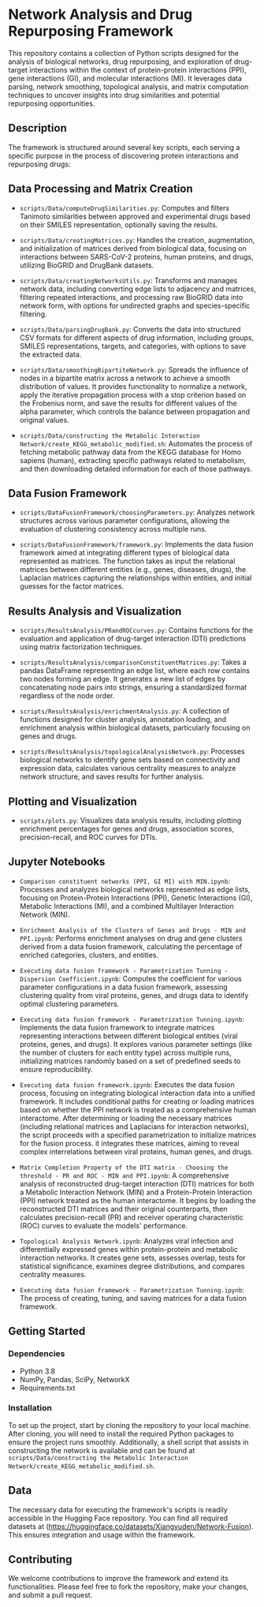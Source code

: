 # Network Analysis and Drug Repurposing Framework

This repository contains a collection of Python scripts designed for the analysis of biological networks, drug repurposing, and exploration of drug-target interactions within the context of protein-protein interactions (PPI), gene interactions (GI), and molecular interactions (MI). It leverages data parsing, network smoothing, topological analysis, and matrix computation techniques to uncover insights into drug similarities and potential repurposing opportunities.

## Description

The framework is structured around several key scripts, each serving a specific purpose in the process of discovering protein interactions and repurposing drugs:

## Data Processing and Matrix Creation

- `scripts/Data/computeDrugSimilarities.py`: Computes and filters Tanimoto similarities between approved and experimental drugs based on their SMILES representation, optionally saving the results.

- `scripts/Data/creatingMatrices.py`: Handles the creation, augmentation, and initialization of matrices derived from biological data, focusing on interactions between SARS-CoV-2 proteins, human proteins, and drugs, utilizing BioGRID and DrugBank datasets.

- `scripts/Data/creatingNetworksUtils.py`: Transforms and manages network data, including converting edge lists to adjacency and matrices, filtering repeated interactions, and processing raw BioGRID data into network form, with options for undirected graphs and species-specific filtering.

- `scripts/Data/parsingDrugBank.py`: Converts the data into structured CSV formats for different aspects of drug information, including groups, SMILES representations, targets, and categories, with options to save the extracted data.

- `scripts/Data/smoothingBipartiteNetwork.py`: Spreads the influence of nodes in a bipartite matrix across a network to achieve a smooth distribution of values. It provides functionality to normalize a network, apply the iterative propagation process with a stop criterion based on the Frobenius norm, and save the results for different values of the alpha parameter, which controls the balance between propagation and original values.

- `scripts/Data/constructing the Metabolic Interaction Network/create_KEGG_metabolic_modified.sh`: Automates the process of fetching metabolic pathway data from the KEGG database for Homo sapiens (human), extracting specific pathways related to metabolism, and then downloading detailed information for each of those pathways.

## Data Fusion Framework

- `scripts/DataFusionFramework/choosingParameters.py`: Analyzes network structures across various parameter configurations, allowing the evaluation of clustering consistency across multiple runs.

- `scripts/DataFusionFramework/framework.py`: Implements the data fusion framework aimed at integrating different types of biological data represented as matrices. The function takes as input the relational matrices between different entities (e.g., genes, diseases, drugs), the Laplacian matrices capturing the relationships within entities, and initial guesses for the factor matrices.

## Results Analysis and Visualization

- `scripts/ResultsAnalysis/PRandROCcurves.py`: Contains functions for the evaluation and application of drug-target interaction (DTI) predictions using matrix factorization techniques.

- `scripts/ResultsAnalysis/comparisonConstituentMatrices.py`: Takes a pandas DataFrame representing an edge list, where each row contains two nodes forming an edge. It generates a new list of edges by concatenating node pairs into strings, ensuring a standardized format regardless of the node order.

- `scripts/ResultsAnalysis/enrichmentAnalysis.py`: A collection of functions designed for cluster analysis, annotation loading, and enrichment analysis within biological datasets, particularly focusing on genes and drugs.

- `scripts/ResultsAnalysis/topologicalAnalysisNetwork.py`: Processes biological networks to identify gene sets based on connectivity and expression data, calculates various centrality measures to analyze network structure, and saves results for further analysis.

## Plotting and Visualization

- `scripts/plots.py`: Visualizes data analysis results, including plotting enrichment percentages for genes and drugs, association scores, precision-recall, and ROC curves for DTIs.

## Jupyter Notebooks

- `Comparison constituent networks (PPI, GI MI) with MIN.ipynb`: Processes and analyzes biological networks represented as edge lists, focusing on Protein-Protein Interactions (PPI), Genetic Interactions (GI), Metabolic Interactions (MI), and a combined Multilayer Interaction Network (MIN).

- `Enrichment Analysis of the Clusters of Genes and Drugs - MIN and PPI.ipynb`: Performs enrichment analyses on drug and gene clusters derived from a data fusion framework, calculating the percentage of enriched categories, clusters, and entities.

- `Executing data fusion framework - Parametrization Tunning - Dispersion Coefficient.ipynb`: Computes the coefficient for various parameter configurations in a data fusion framework, assessing clustering quality from viral proteins, genes, and drugs data to identify optimal clustering parameters.

- `Executing data fusion framework - Parametrization Tunning.ipynb`: Implements the data fusion framework to integrate matrices representing interactions between different biological entities (viral proteins, genes, and drugs). It explores various parameter settings (like the number of clusters for each entity type) across multiple runs, initializing matrices randomly based on a set of predefined seeds to ensure reproducibility.

- `Executing data fusion framework.ipynb`: Executes the data fusion process, focusing on integrating biological interaction data into a unified framework. It includes conditional paths for creating or loading matrices based on whether the PPI network is treated as a comprehensive human interactome. After determining or loading the necessary matrices (including relational matrices and Laplacians for interaction networks), the script proceeds with a specified parametrization to initialize matrices for the fusion process. it integrates these matrices, aiming to reveal complex interrelations between viral proteins, human genes, and drugs.

- `Matrix Completion Property of the DTI matrix - Choosing the threshold - PR and ROC - MIN and PPI.ipynb`: A comprehensive analysis of reconstructed drug-target interaction (DTI) matrices for both a Metabolic Interaction Network (MIN) and a Protein-Protein Interaction (PPI) network treated as the human interactome. It begins by loading the reconstructed DTI matrices and their original counterparts, then calculates precision-recall (PR) and receiver operating characteristic (ROC) curves to evaluate the models' performance.

- `Topological Analysis Network.ipynb`: Analyzes viral infection and differentially expressed genes within protein-protein and metabolic interaction networks. It creates gene sets, assesses overlap, tests for statistical significance, examines degree distributions, and compares centrality measures.

- `Executing data fusion framework - Parametrization Tunning.ipynb`: The process of creating, tuning, and saving matrices for a data fusion framework.


## Getting Started

### Dependencies

- Python 3.8
- NumPy, Pandas, SciPy, NetworkX
- Requirements.txt
  
### Installation

To set up the project, start by cloning the repository to your local machine. After cloning, you will need to install the required Python packages to ensure the project runs smoothly. Additionally, a shell script that assists in constructing the network is available and can be found at `scripts/Data/constructing the Metabolic Interaction Network/create_KEGG_metabolic_modified.sh`.


## Data

The necessary data for executing the framework's scripts is readily accessible in the Hugging Face repository. You can find all required datasets at (https://huggingface.co/datasets/Xiangyuden/Network-Fusion). This ensures integration and usage within the framework.

## Contributing

We welcome contributions to improve the framework and extend its functionalities. Please feel free to fork the repository, make your changes, and submit a pull request.



